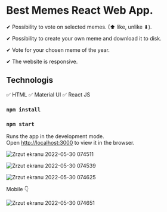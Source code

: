 # Best Memes React Web App.


✔ Possibility to vote on selected memes. (⬆ like, unlike ⬇).

✔ Possibility to create your own meme and download it to disk.

✔ Vote for your chosen meme of the year.

✔ The website is responsive.


## Technologis

✅ HTML
✅ Material UI
✅ React JS

### `npm install`

### `npm start`

Runs the app in the development mode.<br />
Open [http://localhost:3000](http://localhost:3000) to view it in the browser.

![Zrzut ekranu 2022-05-30 074511](https://user-images.githubusercontent.com/92208474/170926442-36cdaee7-bb5a-4472-8a4d-709a36cc41f9.jpg)

![Zrzut ekranu 2022-05-30 074539](https://user-images.githubusercontent.com/92208474/170926452-d15a31bc-0684-4aae-a021-617d2da836a8.jpg)

![Zrzut ekranu 2022-05-30 074625](https://user-images.githubusercontent.com/92208474/170926458-3f2457d2-c5e2-4173-b1ff-fdcc42f23c5f.jpg)

Mobile 👇

![Zrzut ekranu 2022-05-30 074651](https://user-images.githubusercontent.com/92208474/170926464-7cbb05cf-7e00-4588-85f5-1d1aaae16738.jpg)
